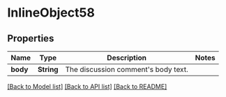 # InlineObject58

## Properties
Name | Type | Description | Notes
------------ | ------------- | ------------- | -------------
**body** | **String** | The discussion comment&#39;s body text. | 

[[Back to Model list]](../README.md#documentation-for-models) [[Back to API list]](../README.md#documentation-for-api-endpoints) [[Back to README]](../README.md)


